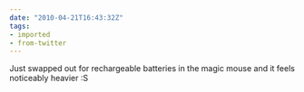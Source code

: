```yaml
---
date: "2010-04-21T16:43:32Z"
tags:
- imported
- from-twitter
---
```

Just swapped out for rechargeable batteries in the magic mouse and it feels noticeably heavier :S
